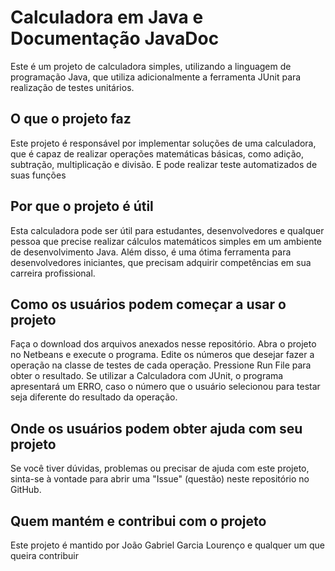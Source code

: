 # Calculadora em Java e Documentação JavaDoc

Este é um projeto de calculadora simples, utilizando a linguagem de programação Java, que utiliza adicionalmente a ferramenta JUnit para realização de testes unitários.

## O que o projeto faz

Este projeto é responsável por implementar soluções de uma calculadora, 
que é capaz de realizar operações matemáticas básicas, como adição, subtração, multiplicação e divisão. E pode realizar teste automatizados de suas funções


## Por que o projeto é útil

Esta calculadora pode ser útil para estudantes, desenvolvedores e qualquer pessoa que precise realizar cálculos matemáticos simples em um ambiente de desenvolvimento Java.
Além disso, é uma ótima ferramenta para desenvolvedores iniciantes, que precisam adquirir competências em sua carreira profissional.

## Como os usuários podem começar a usar o projeto

Faça o download dos arquivos anexados nesse repositório. Abra o projeto no Netbeans e execute o programa.
Edite os números que desejar fazer a operação na classe de testes de cada operação. Pressione Run File para obter o resultado. 
Se utilizar a Calculadora com JUnit, o programa apresentará um ERRO, caso o número que o usuário selecionou para testar seja 
diferente do resultado da operação.

## Onde os usuários podem obter ajuda com seu projeto

Se você tiver dúvidas, problemas ou precisar de ajuda com este projeto, sinta-se à vontade para abrir uma "Issue" (questão) neste repositório no GitHub.

## Quem mantém e contribui com o projeto
Este projeto é mantido por João Gabriel Garcia Lourenço e qualquer um que queira contribuir 
